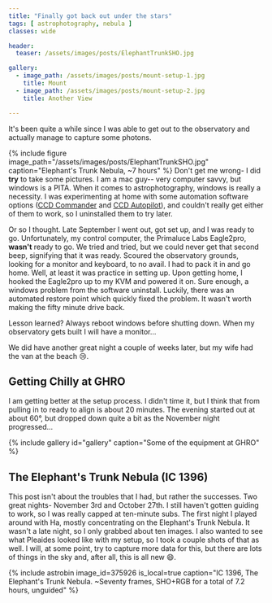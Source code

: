 ```yaml
---
title: "Finally got back out under the stars"
tags: [ astrophotography, nebula ]
classes: wide

header:
  teaser: /assets/images/posts/ElephantTrunkSHO.jpg

gallery:
  - image_path: /assets/images/posts/mount-setup-1.jpg
    title: Mount
  - image_path: /assets/images/posts/mount-setup-2.jpg
    title: Another View

---
```


It's been quite a while since I was able to get out to the observatory and actually manage to capture some photons.  

<!--more-->

{% 
  include figure image_path="/assets/images/posts/ElephantTrunkSHO.jpg" 
  caption="Elephant's Trunk Nebula, ~7 hours" 
%}
Don't get me wrong- I did **try** to take some pictures.  I am a mac guy-- very computer savvy, but windows is a PITA.  When it comes to astrophotography, windows is really a necessity.  I was experimenting at home with some automation software options ([CCD Commander](http://ccdcommander.com) and [CCD Autopilot](http://www.ccdware.com/products/ccdap5/)), and couldn't really get either of them to work, so I uninstalled them to try later.

Or so I thought. Late September I went out, got set up, and I was ready to go.  Unfortunately, my control computer, the Primaluce Labs Eagle2pro, __wasn't__ ready to go.  We tried and tried, but we could never get that second beep, signifying that it was ready.  Scoured the observatory grounds, looking for a monitor and keyboard, to no avail.  I had to pack it in and go home.  Well, at least it was practice in setting up.  Upon getting home, I hooked the Eagle2pro up to my KVM and powered it on.  Sure enough, a windows problem from the software uninstall.  Luckily, there was an automated restore point which quickly fixed the problem.  It wasn't worth making the fifty minute drive back.

Lesson learned?  Always reboot windows before shutting down.  When my observatory gets built I will have a monitor...

We did have another great night a couple of weeks later, but my wife had the van at the beach :cry:.

## Getting Chilly at GHRO
I am getting better at the setup process.  I didn't time it, but I think that from pulling in to ready to align is about 20 minutes.  The evening started out at about 60°, but dropped down quite a bit as the November night progressed...

{% include gallery id="gallery" caption="Some of the equipment at GHRO" %}

## The Elephant's Trunk Nebula (IC 1396)

This post isn't about the troubles that I had, but rather the successes.  Two great nights- November 3rd and October 27th.  I still haven't gotten guiding to work, so I was really capped at ten-minute subs.  The first night I played around with Ha, mostly concentrating on the Elephant's Trunk Nebula.  It wasn't a late night, so I only grabbed about ten images.  I also wanted to see what Pleaides looked like with my setup, so I took a couple shots of that as well.  I will, at some point, try to capture more data for this, but there are lots of things in the sky and, after all, this is all new :smile:.

{%
  include astrobin 
  image_id=375926
  is_local=true
  caption="IC 1396, The Elephant's Trunk Nebula.  ~Seventy frames, SHO+RGB for a total of 7.2 hours, unguided"
%}


